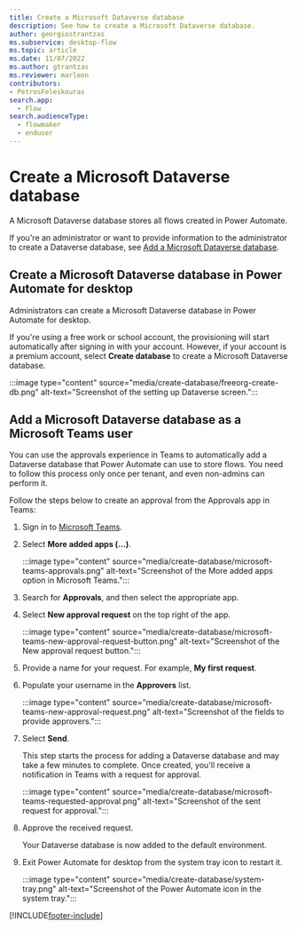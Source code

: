 ```yaml
---
title: Create a Microsoft Dataverse database
description: See how to create a Microsoft Dataverse database.
author: georgiostrantzas
ms.subservice: desktop-flow
ms.topic: article
ms.date: 11/07/2022
ms.author: gtrantzas
ms.reviewer: marleon
contributors:
- PetrosFeleskouras
search.app: 
  - Flow 
search.audienceType: 
  - flowmaker
  - enduser
---
```


# Create a Microsoft Dataverse database

A Microsoft Dataverse database stores all flows created in Power Automate.

If you're an administrator or want to provide information to the administrator to create a Dataverse database, see [Add a Microsoft Dataverse database](/power-platform/admin/create-database).

## Create a Microsoft Dataverse database in Power Automate for desktop

Administrators can create a Microsoft Dataverse database in Power Automate for desktop.

If you're using a free work or school account, the provisioning will start automatically after signing in with your account. However, if your account is a premium account, select **Create database** to create a Microsoft Dataverse database.

:::image type="content" source="media/create-database/freeorg-create-db.png" alt-text="Screenshot of the setting up Dataverse screen.":::

## Add a Microsoft Dataverse database as a Microsoft Teams user

You can use the approvals experience in Teams to automatically add a Dataverse database that Power Automate can use to store flows. You need to follow this process only once per tenant, and even non-admins can perform it.

Follow the steps below to create an approval from the Approvals app in Teams:

1. Sign in to [Microsoft Teams](https://teams.microsoft.com/).

1. Select **More added apps (...)**.

    :::image type="content" source="media/create-database/microsoft-teams-approvals.png" alt-text="Screenshot of the More added apps option in Microsoft Teams.":::

1. Search for **Approvals**, and then select the appropriate app.

1. Select **New approval request** on the top right of the app.

   :::image type="content" source="media/create-database/microsoft-teams-new-approval-request-button.png" alt-text="Screenshot of the New approval request button.":::

1. Provide a name for your request.
   For example, **My first request**.

1. Populate your username in the **Approvers** list.

   :::image type="content" source="media/create-database/microsoft-teams-new-approval-request.png" alt-text="Screenshot of the fields to provide approvers.":::

1. Select **Send**.

    This step starts the process for adding a Dataverse database and may take a few minutes to complete. Once created, you'll receive a notification in Teams with a request for approval.

   :::image type="content" source="media/create-database/microsoft-teams-requested-approval.png" alt-text="Screenshot of the sent request for approval.":::

1. Approve the received request.

    Your Dataverse database is now added to the default environment.

1. Exit Power Automate for desktop from the system tray icon to restart it.

   :::image type="content" source="media/create-database/system-tray.png" alt-text="Screenshot of the Power Automate icon in the system tray.":::

[!INCLUDE[footer-include](../includes/footer-banner.md)]
